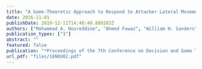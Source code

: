 ```yaml
---
title: "A Game-Theoretic Approach to Respond to Attacker Lateral Movement"
date: 2016-11-01
publishDate: 2019-12-11T14:48:40.889283Z
authors: ["Mohammad A. Noureddine", "Ahmed Fawaz", "William H. Sanders", "Tamer Başar"]
publication_types: ["1"]
abstract: ""
featured: false
publication: "*Proceedings of the 7th Conference on Decision and Game Theory for Security (GameSec)*"
url_pdf: "files/16NOU02.pdf"
---
```


